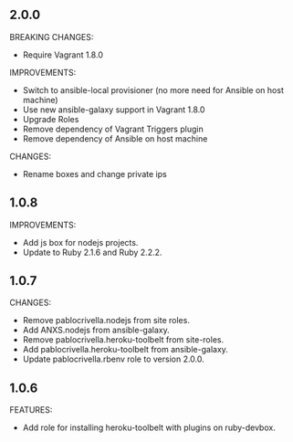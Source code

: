 ## 2.0.0

BREAKING CHANGES:

- Require Vagrant 1.8.0

IMPROVEMENTS:

- Switch to ansible-local provisioner (no more need for Ansible on host machine)
- Use new ansible-galaxy support in Vagrant 1.8.0
- Upgrade Roles
- Remove dependency of Vagrant Triggers plugin
- Remove dependency of Ansible on host machine

CHANGES:

- Rename boxes and change private ips

## 1.0.8

IMPROVEMENTS:

- Add js box for nodejs projects.
- Update to Ruby 2.1.6 and Ruby 2.2.2.

## 1.0.7

CHANGES:

- Remove pablocrivella.nodejs from site roles.
- Add ANXS.nodejs from ansible-galaxy.
- Remove pablocrivella.heroku-toolbelt from site-roles.
- Add pablocrivella.heroku-toolbelt from ansible-galaxy.
- Update pablocrivella.rbenv role to version 2.0.0.

## 1.0.6

FEATURES:

- Add role for installing heroku-toolbelt with plugins on ruby-devbox.
